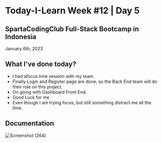 # Today-I-Learn Week #12 | Day 5
## SpartaCodingClub Full-Stack Bootcamp in Indonesia
January 6th, 2023

## What I've done today?

  - I had afocus time session with my team.
  - Finally Login and Register page are done, so the Back End team will do their role on this project.
  - On going with Dashboard Front End.
  - Good Luck for me
  - Even though I am trying focus, but still something distract me all the time.

## Documentation
  
  ![Screenshot (264)](https://user-images.githubusercontent.com/62550785/210242569-151ab1d3-479b-44a0-9356-76efe2dcb903.png)
